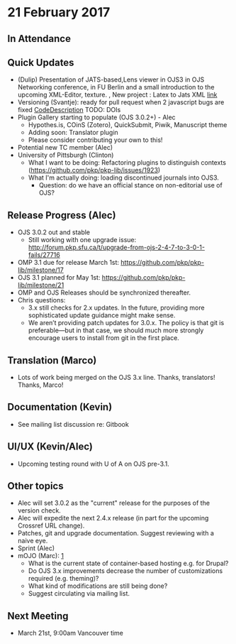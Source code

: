 # 21 February 2017

In Attendance
-------------

Quick Updates
-------------

-   (Dulip) Presentation of JATS-based,Lens viewer in OJS3 in OJS Networking conference, in FU Berlin and a small introduction to the upcoming XML-Editor, texture. , New project : Latex to Jats XML [link](https://github.com/withanage/mpt/projects)
-   Versioning (Svantje): ready for pull request when 2 javascript bugs are fixed [Code](https://github.com/lilients/ojs)[Description](https://github.com/lilients/ojs/wiki/Article-versioning-in-OJS) TODO: DOIs
-   Plugin Gallery starting to populate (OJS 3.0.2+) - Alec
    -   Hypothes.is, COinS (Zotero), QuickSubmit, Piwik, Manuscript theme
    -   Adding soon: Translator plugin
    -   Please consider contributing your own to this!
-   Potential new TC member (Alec)
-   University of Pittsburgh (Clinton)
    -   What I want to be doing: Refactoring plugins to distinguish contexts (https://github.com/pkp/pkp-lib/issues/1923)
    -   What I'm actually doing: loading discontinued journals into OJS3.
        -   Question: do we have an official stance on non-editorial use of OJS?

Release Progress (Alec)
-----------------------

-   OJS 3.0.2 out and stable
    -   Still working with one upgrade issue: <http://forum.pkp.sfu.ca/t/upgrade-from-ojs-2-4-7-to-3-0-1-fails/27716>
-   OMP 3.1 due for release March 1st: <https://github.com/pkp/pkp-lib/milestone/17>
-   OJS 3.1 planned for May 1st: <https://github.com/pkp/pkp-lib/milestone/21>
-   OMP and OJS Releases should be synchronized thereafter.
-   Chris questions:
    -   3.x still checks for 2.x updates. In the future, providing more sophisticated update guidance might make sense.
    -   We aren’t providing patch updates for 3.0.x. The policy is that git is preferable—but in that case, we should much more strongly encourage users to install from git in the first place.

Translation (Marco)
-------------------

-   Lots of work being merged on the OJS 3.x line. Thanks, translators! Thanks, Marco!

Documentation (Kevin)
---------------------

-   See mailing list discussion re: Gitbook

UI/UX (Kevin/Alec)
------------------

-   Upcoming testing round with U of A on OJS pre-3.1.

Other topics
------------

-   Alec will set 3.0.2 as the "current" release for the purposes of the version check.
-   Alec will expedite the next 2.4.x release (in part for the upcoming Crossref URL change).
-   Patches, git and upgrade documentation. Suggest reviewing with a naive eye.
-   Sprint (Alec)
-   mOJO (Marc): [1](https://pkp.sfu.ca/wiki/index.php?title=Installation:_Multiple_OJS_%26_mOJO)
    -   What is the current state of container-based hosting e.g. for Drupal?
    -   Do OJS 3.x improvements decrease the number of customizations required (e.g. theming)?
    -   What kind of modifications are still being done?
    -   Suggest circulating via mailing list.

Next Meeting
------------

-   March 21st, 9:00am Vancouver time
